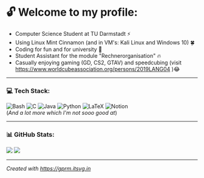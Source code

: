# 🔓 Welcome to my profile:
- Computer Science Student at TU Darmstadt ⚡<br>
- Using Linux Mint Cinnamon (and in VM's: Kali Linux and Windows 10) 🍀<br>
- Coding for fun and for university 📜<br>
- Student Assistant for the module "Rechnerorganisation" 🔥
- Casually enjoying gaming (GD, CS2, GTAV) and speedcubing (visit https://www.worldcubeassociation.org/persons/2019LANG04 )😂

---

### 💻 Tech Stack:
![Bash](https://img.shields.io/badge/Shell_Script-black?style=for-the-badge&logo=gnu-bash&logoColor=white)
![C](https://img.shields.io/badge/c-gray?style=for-the-badge&logo=c&logoColor=white)
![Java](https://img.shields.io/badge/java-%23ED8B00.svg?style=for-the-badge&logo=openjdk&logoColor=white)
![Python](https://img.shields.io/badge/python-3670A0?style=for-the-badge&logo=python&logoColor=ffdd54)
![LaTeX](https://img.shields.io/badge/latex-%23008080.svg?style=for-the-badge&logo=latex&logoColor=white)
![Notion](https://img.shields.io/badge/Notion-%23000000.svg?style=for-the-badge&logo=notion&logoColor=white)
<br>(_And a lot more which I'm not sooo good at_)<br/>

---

### 📊 GitHub Stats:
![](https://github-readme-stats.vercel.app/api/top-langs/?username=Synix4Life&theme=dark&layout=compact)
![](https://github-readme-streak-stats.herokuapp.com/?user=Synix4Life&theme=dark&hide_border=false)<br/>

---

_Created with https://gprm.itsvg.in_
